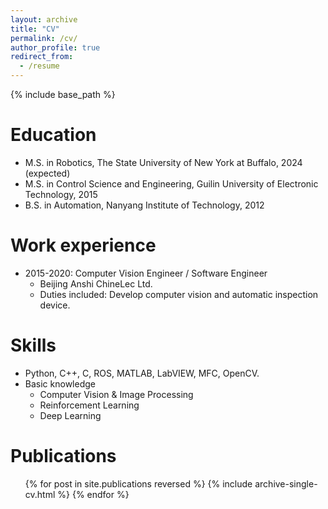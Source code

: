```yaml
---
layout: archive
title: "CV"
permalink: /cv/
author_profile: true
redirect_from:
  - /resume
---
```


{% include base_path %}

Education
======
* M.S. in Robotics, The State University of New York at Buffalo, 2024 (expected)
* M.S. in Control Science and Engineering, Guilin University of Electronic Technology, 2015
* B.S. in Automation, Nanyang Institute of Technology, 2012

Work experience
======
* 2015-2020: Computer Vision Engineer / Software Engineer
  * Beijing Anshi ChineLec Ltd.
  * Duties included: Develop computer vision and automatic inspection device.
  
Skills
======
* Python, C++, C, ROS, MATLAB, LabVIEW, MFC, OpenCV.
* Basic knowledge
  * Computer Vision & Image Processing
  * Reinforcement Learning
  * Deep Learning

Publications
======
  <ul>{% for post in site.publications reversed %}
    {% include archive-single-cv.html %}
  {% endfor %}</ul>
  
<!-- Talks
======
  <ul>{% for post in site.talks reversed %}
    {% include archive-single-talk-cv.html  %}
  {% endfor %}</ul>
  
Teaching
======
  <ul>{% for post in site.teaching reversed %}
    {% include archive-single-cv.html %}
  {% endfor %}</ul> -->
<!--   
Service and leadership
======
* Currently signed in to 43 different slack teams -->
